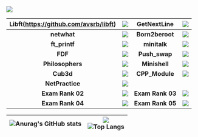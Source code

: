 <img src="https://badge42.herokuapp.com/api/stats/mshmelly?darkmode=true&privacyEmail=true&privacyCursus=true"/>

| **Libft**(https://github.com/avsrb/libft)  | <img src="https://badge42.herokuapp.com/api/project/mshmelly/Libft"/> | **GetNextLine** | <img src="https://badge42.herokuapp.com/api/project/mshmelly/get_next_line"/> |
| :------------: | :------------: | :------------: | :------------: |
| **netwhat** | <img src="https://badge42.herokuapp.com/api/project/mshmelly/netwhat"/> | **Born2beroot** | <img src="https://badge42.herokuapp.com/api/project/mshmelly/Born2beroot"/> |
| **ft_printf** | <img src="https://badge42.herokuapp.com/api/project/mshmelly/ft_printf"/> | **minitalk** | <img src="https://badge42.herokuapp.com/api/project/mshmelly/minitalk"/> |
| **FDF** | <img src="https://badge42.herokuapp.com/api/project/mshmelly/FdF"/> | **Push_swap** | <img src="https://badge42.herokuapp.com/api/project/mshmelly/push_swap"/> |
| **Philosophers** | <img src="https://badge42.herokuapp.com/api/project/mshmelly/Philosophers"/> | **Minishell** | <img src="https://badge42.herokuapp.com/api/project/mshmelly/minishell"/> |
| **Cub3d** | <img src="https://badge42.herokuapp.com/api/project/mshmelly/cub3d"/> | **CPP_Module** | <img src="https://badge42.herokuapp.com/api/project/mshmelly/CPP Module"/>
| **NetPractice** | <img src="https://badge42.herokuapp.com/api/project/mshmelly/NetPractice"/> |
| **Exam Rank 02** | <img src="https://badge42.herokuapp.com/api/project/mshmelly/Exam Rank 02"/> | **Exam Rank 03** | <img src="https://badge42.herokuapp.com/api/project/mshmelly/Exam Rank 03"/> |
| **Exam Rank 04** | <img src="https://badge42.herokuapp.com/api/project/mshmelly/Exam Rank 04"/> | **Exam Rank 05** | <img src="https://badge42.herokuapp.com/api/project/mshmelly/Exam Rank 05"/> |

| ![Anurag's GitHub stats](https://github-readme-stats.vercel.app/api?username=avsrb)  | ![](https://komarev.com/ghpvc/?username=avsrb) <br> ![Top Langs](https://github-readme-stats.vercel.app/api/top-langs/?username=avsrb&layout=compact&hide=Objective-C,Roff,Makefile&langs_count=6) |
| ------------ | ------------ |
